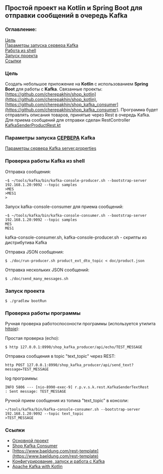 ## Простой проект на Kotlin и Spring Boot для отправки сообщений в очередь Kafka

### Оглавление:
[Цель](#target)<br/>
[Параметры запуска сервера Kafka](#parameters)<br/>
[Работа из shell](#work_in_shell)<br/>
[Запуск проекта](#run_project)<br/>
[Ссылки](#links)<br/>

<a id="target"></a>
### Цель

Cоздать небольшое приложение на <b>Kotlin</b> с использованием <b>Spring Boot</b> для работы с <b>Kafka</b>.
Связанные проекты: [https://github.com/cherepakhin/shop_kotlin](https://github.com/cherepakhin/shop_kotlin), [https://github.com/cherepakhin/shop_kafka_consumer](https://github.com/cherepakhin/shop_kafka_consumer). 
Программа будет отправлять описания товаров, принятые через Rest в очередь Kafka. Для приема сообщений для отправки сделан RestController [KafkaSenderProductRest.kt](https://github.com/cherepakhin/shop_kafka_producer/blob/dev/src/main/kotlin/ru/perm/v/shopkotlin/kafka_producer/KafkaSenderProductRest.kt)

<a id="parameters"></a>
### Параметры запуска <ins>СЕРВЕРА</ins> Kafka

[Параметры сервера Kafka server.properties](https://github.com/cherepakhin/shop_kafka_producer/blob/src/main/kotlin/)

<a id="work_in_shell"></a>
### Проверка работы Kafka из shell

Отправка сообщения:

````shell
~$ ~/tools/kafka/bin/kafka-console-producer.sh --bootstrap-server 192.168.1.20:9092 --topic samples
>MES
>MES1
>
````

Запуск kafka-console-consumer для приема сообщений:

````shell
~$ ~/tools/kafka/bin/kafka-console-consumer.sh --bootstrap-server 192.168.1.20:9092 --topic samples
MES
MES1
````

kafka-console-consumer.sh, kafka-console-producer.sh - скрипты из дистрибутива Kafka

Отправка JSON сообщения:

````shell
$ ./doc/run-producer.sh product_ext_dto_topic < doc/product.json
````

Отправка нескольких JSON сообщений:

````shell
$ ./doc/send_many_messages.sh
````

<a id="run_project"></a>
### Запуск проекта

````shell
$ ./gradlew bootRun
````

### Проверка работы программы

Ручная проверка работоспосоности программы (используется утилита [httpie](https://httpie.io/)):

Простая проверка (echo):

````shell
$ http 127.0.0.1:8990/shop_kafka_producer/api/echo/TEST_MESSAGE
````

Отправка сообщения в topic "text_topic" через REST:

````shell
http POST 127.0.0.1:8990/shop_kafka_producer/api/send_text?message=TEST_MESSAGE

````

log программы:

````text
INFO 5806 --- [nio-8990-exec-9] r.p.v.s.k.rest.KafkaSenderTextRest       : Sent message: TEST_MESSAGE

````

Ручной прием сообщения из топика "text_topic" в консоли:

````shell
~/tools/kafka/bin/kafka-console-consumer.sh --bootstrap-server 192.168.1.20:9092 --topic text_topic
>TEST_MESSAGE
````

<a id="links"></a>
### Ссылки

- [Основной проект](https://github.com/cherepakhin/shop_kotlin)
- [Shop Kafka Consumer](https://github.com/cherepakhin/shop_kafka_consumer)
- [https://www.baeldung.com/rest-template](https://www.baeldung.com/rest-template)
- [Конфигурирование, запуск и работа с Kafka](http://v.perm.ru/main/index.php/homepage/66-konfigurirovanie-zapusk-i-rabota-s-kafka)
- [Apache Kafka with Kotlin](https://www.baeldung.com/kotlin/apache-kafka)